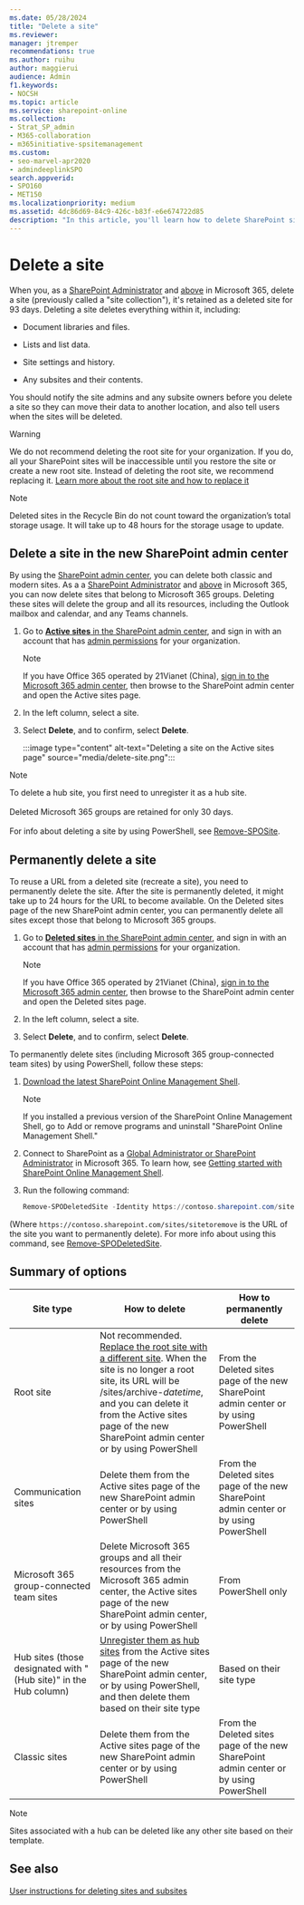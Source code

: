 ```yaml
---
ms.date: 05/28/2024
title: "Delete a site"
ms.reviewer: 
manager: jtremper
recommendations: true
ms.author: ruihu
author: maggierui
audience: Admin
f1.keywords:
- NOCSH
ms.topic: article
ms.service: sharepoint-online
ms.collection:  
- Strat_SP_admin
- M365-collaboration
- m365initiative-spsitemanagement
ms.custom:
- seo-marvel-apr2020
- admindeeplinkSPO
search.appverid:
- SPO160
- MET150
ms.localizationpriority: medium
ms.assetid: 4dc86d69-84c9-426c-b83f-e6e674722d85
description: "In this article, you'll learn how to delete SharePoint sites in the SharePoint admin center."
---
```


# Delete a site

When you, as a [SharePoint Administrator](/sharepoint/sharepoint-admin-role) and [above](/microsoft-365/admin/add-users/about-admin-roles) in Microsoft 365, delete a site (previously called a "site collection"), it's retained as a deleted site for 93 days. Deleting a site deletes everything within it, including:

  
- Document libraries and files.
    
- Lists and list data.
    
- Site settings and history.
    
- Any subsites and their contents.
    
You should notify the site admins and any subsite owners before you delete a site so they can move their data to another location, and also tell users when the sites will be deleted. 

> [!WARNING]
> We do not recommend deleting the root site for your organization. If you do, all your SharePoint sites will be inaccessible until you restore the site or create a new root site. Instead of deleting the root site, we recommend replacing it. [Learn more about the root site and how to replace it](modern-root-site.md)

> [!NOTE]
> Deleted sites in the Recycle Bin do not count toward the organization’s total storage usage. It will take up to 48 hours for the storage usage to update. 

## Delete a site in the new SharePoint admin center

By using the <a href="https://go.microsoft.com/fwlink/?linkid=2185219" target="_blank">SharePoint admin center</a>, you can delete both classic and modern sites. As a a [SharePoint Administrator](/sharepoint/sharepoint-admin-role) and [above](/microsoft-365/admin/add-users/about-admin-roles) in Microsoft 365, you can now delete sites that belong to Microsoft 365 groups. Deleting these sites will delete the group and all its resources, including the Outlook mailbox and calendar, and any Teams channels.

  
1. Go to <a href="https://go.microsoft.com/fwlink/?linkid=2185220" target="_blank">**Active sites** in the SharePoint admin center</a>, and sign in with an account that has [admin permissions](./sharepoint-admin-role.md) for your organization.

    > [!NOTE]
    > If you have Office 365 operated by 21Vianet (China), [sign in to the Microsoft 365 admin center](https://go.microsoft.com/fwlink/p/?linkid=850627), then browse to the SharePoint admin center and open the Active sites page.
    
2. In the left column, select a site.

3. Select **Delete**, and to confirm, select **Delete**.

    :::image type="content" alt-text="Deleting a site on the Active sites page" source="media/delete-site.png":::

> [!NOTE]
> To delete a hub site, you first need to unregister it as a hub site.<br/><br>Deleted Microsoft 365 groups are retained for only 30 days.<br><br/>For info about deleting a site by using PowerShell, see [Remove-SPOSite](/powershell/module/sharepoint-online/remove-sposite).
 
## Permanently delete a site

To reuse a URL from a deleted site (recreate a site), you need to permanently delete the site. After the site is permanently deleted, it might take up to 24 hours for the URL to become available. On the Deleted sites page of the new SharePoint admin center, you can permanently delete all sites except those that belong to Microsoft 365 groups. 

1. Go to <a href="https://go.microsoft.com/fwlink/?linkid=2185070" target="_blank">**Deleted sites** in the SharePoint admin center</a>, and sign in with an account that has [admin permissions](./sharepoint-admin-role.md) for your organization.

    > [!NOTE]
    > If you have Office 365 operated by 21Vianet (China), [sign in to the Microsoft 365 admin center](https://go.microsoft.com/fwlink/p/?linkid=850627), then browse to the SharePoint admin center and open the Deleted sites page.

2. In the left column, select a site.

3. Select **Delete**, and to confirm, select **Delete**.

To permanently delete sites (including Microsoft 365 group-connected team sites) by using PowerShell, follow these steps:

1. [Download the latest SharePoint Online Management Shell](https://go.microsoft.com/fwlink/p/?LinkId=255251).

    > [!NOTE]
    > If you installed a previous version of the SharePoint Online Management Shell, go to Add or remove programs and uninstall "SharePoint Online Management Shell." 

2. Connect to SharePoint as a [Global Administrator or SharePoint Administrator](./sharepoint-admin-role.md) in Microsoft 365. To learn how, see [Getting started with SharePoint Online Management Shell](/powershell/sharepoint/sharepoint-online/connect-sharepoint-online).
    
3. Run the following command:
    
    ```PowerShell
    Remove-SPODeletedSite -Identity https://contoso.sharepoint.com/sites/sitetoremove
    ```

 (Where `https://contoso.sharepoint.com/sites/sitetoremove` is the URL of the site you want to permanently delete). For more info about using this command, see [Remove-SPODeletedSite](/powershell/module/sharepoint-online/remove-spodeletedsite).

## Summary of options

|Site type  |How to delete  |How to permanently delete  |
|---------|---------|---------|
|Root site     |Not recommended. [Replace the root site with a different site](modern-root-site.md#replace-your-root-site). When the site is no longer a root site, its URL will be /sites/archive-*datetime*, and you can delete it from the Active sites page of the new SharePoint admin center or by using PowerShell       |  From the Deleted sites page of the new SharePoint admin center or by using PowerShell        |
|Communication sites   |       Delete them from the Active sites page of the new SharePoint admin center or by using PowerShell  |     From the Deleted sites page of the new SharePoint admin center or by using PowerShell    |
|Microsoft 365 group-connected team sites    |    Delete Microsoft 365 groups and all their resources from the Microsoft 365 admin center, the Active sites page of the new SharePoint admin center, or by using PowerShell     |     From PowerShell only    |
|Hub sites (those designated with "(Hub site)" in the Hub column)   |   [Unregister them as hub sites](remove-hub-site.md) from the Active sites page of the new SharePoint admin center, or by using PowerShell, and then delete them based on their site type      |     Based on their site type    |
|Classic sites    | Delete them from the Active sites page of the new SharePoint admin center or by using PowerShell  |     From the Deleted sites page of the new SharePoint admin center or by using PowerShell    |

> [!NOTE]
> Sites associated with a hub can be deleted like any other site based on their template. 


## See also
<a name="__toc323551190"> </a>

[User instructions for deleting sites and subsites](https://support.office.com/article/bc37b743-0cef-475e-9a8c-8fc4d40179fb)

